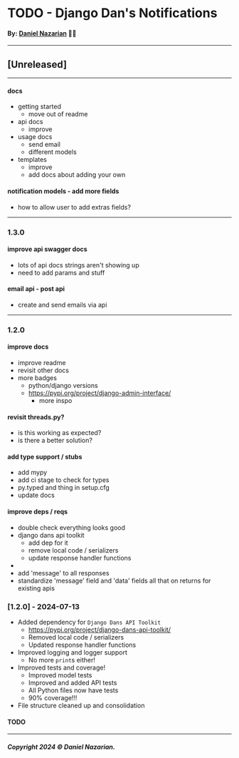 # TODO - Django Dan's Notifications
#### By: [Daniel Nazarian](https://danielnazarian) 🐧👹

-------------------------------------------------------
## [Unreleased]
-----




#### docs
- getting started
    - move out of readme
- api docs
    - improve
- usage docs
    - send email
    - different models
- templates
    - improve
    - add docs about adding your own



#### notification models - add more fields
- how to allow user to add extras fields?




-----
### 1.3.0



#### improve api swagger docs
- lots of api docs strings aren't showing up
- need to add params and stuff



#### email api - post api
- create and send emails via api


-----

### 1.2.0



#### improve docs
- improve readme
- revisit other docs
- more badges
    - python/django versions
    - https://pypi.org/project/django-admin-interface/
        - more inspo

    


#### revisit threads.py?
- is this working as expected?
- is there a better solution?




#### add type support / stubs
- add mypy
- add ci stage to check for types
- py.typed and thing in setup.cfg
- update docs



#### improve deps / reqs
- double check everything looks good
- django dans api toolkit
    - add dep for it
    - remove local code / serializers
    - update response handler functions
-
- add 'message' to all responses
- standardize 'message' field and 'data' fields all that on returns for existing apis



### [1.2.0] - 2024-07-13
- Added dependency for `Django Dans API Toolkit`
    - https://pypi.org/project/django-dans-api-toolkit/
    - Removed local code / serializers
    - Updated response handler functions
- Improved logging and logger support
    -  No more `print`s either!
- Improved tests and coverage!
    - Improved model tests
    - Improved and added API tests
    - All Python files now have tests
    - 90% coverage!!!
- File structure cleaned up and consolidation
#### TODO

-------------------------------------------------------

##### Copyright 2024 © Daniel Nazarian.
